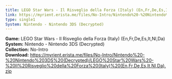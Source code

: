 ```yaml
---
title: LEGO Star Wars - Il Risveglio della Forza (Italy) (En,Fr,De,Es,It,Nl,Da)
link: https://myrient.erista.me/files/No-Intro/Nintendo%20-%20Nintendo%203DS%20(Decrypted)/LEGO%20Star%20Wars%20-%20Il%20Risveglio%20della%20Forza%20(Italy)%20(En,Fr,De,Es,It,Nl,Da).zip
type: single1
System: Nintendo - Nintendo 3DS (Decrypted)
---
```

<b>Game:</b> LEGO Star Wars - Il Risveglio della Forza (Italy) (En,Fr,De,Es,It,Nl,Da)<br>
<b>System:</b> Nintendo - Nintendo 3DS (Decrypted)<br>
<b>Collection:</b> No-Intro<br>
<b>Download:</b> https://myrient.erista.me/files/No-Intro/Nintendo%20-%20Nintendo%203DS%20(Decrypted)/LEGO%20Star%20Wars%20-%20Il%20Risveglio%20della%20Forza%20(Italy)%20(En,Fr,De,Es,It,Nl,Da).zip